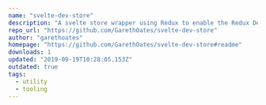 ```yaml
---
name: "svelte-dev-store"
description: "A svelte store wrapper using Redux to enable the Redux Dev tools for improved store state visibility"
repo_url: "https://github.com/GarethOates/svelte-dev-store"
author: "garethoates"
homepage: "https://github.com/GarethOates/svelte-dev-store#readme"
downloads: 1
updated: "2019-09-19T10:28:05.153Z"
outdated: true
tags: 
  - utility
  - tooling
---
```

